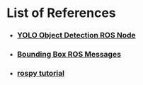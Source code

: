 # List of References
  - ### [YOLO Object Detection ROS Node](https://github.com/leggedrobotics/darknet_ros)
  - ### [Bounding Box ROS Messages](https://github.com/leggedrobotics/darknet_ros/tree/master/darknet_ros_msgs/msg)
  - ### [rospy tutorial](http://wiki.ros.org/rospy/Overview/Initialization%20and%20Shutdown)
